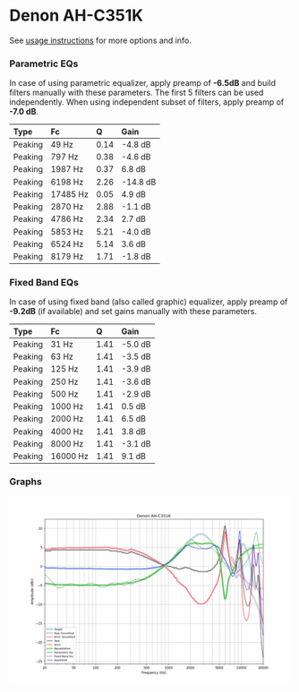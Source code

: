 # Denon AH-C351K
See [usage instructions](https://github.com/jaakkopasanen/AutoEq#usage) for more options and info.

### Parametric EQs
In case of using parametric equalizer, apply preamp of **-6.5dB** and build filters manually
with these parameters. The first 5 filters can be used independently.
When using independent subset of filters, apply preamp of **-7.0 dB**.

| Type    | Fc       |    Q | Gain     |
|:--------|:---------|:-----|:---------|
| Peaking | 49 Hz    | 0.14 | -4.8 dB  |
| Peaking | 797 Hz   | 0.38 | -4.6 dB  |
| Peaking | 1987 Hz  | 0.37 | 6.8 dB   |
| Peaking | 6198 Hz  | 2.26 | -14.8 dB |
| Peaking | 17485 Hz | 0.05 | 4.9 dB   |
| Peaking | 2870 Hz  | 2.88 | -1.1 dB  |
| Peaking | 4786 Hz  | 2.34 | 2.7 dB   |
| Peaking | 5853 Hz  | 5.21 | -4.0 dB  |
| Peaking | 6524 Hz  | 5.14 | 3.6 dB   |
| Peaking | 8179 Hz  | 1.71 | -1.8 dB  |

### Fixed Band EQs
In case of using fixed band (also called graphic) equalizer, apply preamp of **-9.2dB**
(if available) and set gains manually with these parameters.

| Type    | Fc       |    Q | Gain    |
|:--------|:---------|:-----|:--------|
| Peaking | 31 Hz    | 1.41 | -5.0 dB |
| Peaking | 63 Hz    | 1.41 | -3.5 dB |
| Peaking | 125 Hz   | 1.41 | -3.9 dB |
| Peaking | 250 Hz   | 1.41 | -3.6 dB |
| Peaking | 500 Hz   | 1.41 | -2.9 dB |
| Peaking | 1000 Hz  | 1.41 | 0.5 dB  |
| Peaking | 2000 Hz  | 1.41 | 6.5 dB  |
| Peaking | 4000 Hz  | 1.41 | 3.8 dB  |
| Peaking | 8000 Hz  | 1.41 | -3.1 dB |
| Peaking | 16000 Hz | 1.41 | 9.1 dB  |

### Graphs
![](./Denon%20AH-C351K.png)